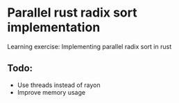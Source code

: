 # Parallel rust radix sort implementation

Learning exercise: Implementing parallel radix sort in rust

## Todo:

- Use threads instead of rayon
- Improve memory usage